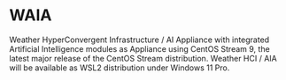 # WAIA
Weather HyperConvergent Infrastructure / AI Appliance with integrated Artificial Intelligence modules as Appliance using CentOS Stream 9, the latest major release of the CentOS Stream distribution. Weather HCI / AIA will be available as WSL2 distribution under Windows 11 Pro.

